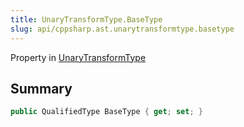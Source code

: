 ```yaml
---
title: UnaryTransformType.BaseType
slug: api/cppsharp.ast.unarytransformtype.basetype
---
```

Property in [UnaryTransformType](/api/cppsharp/ast/unarytransformtype)

## Summary



```csharp
public QualifiedType BaseType { get; set; }
```

